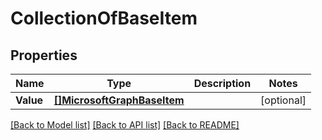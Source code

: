 # CollectionOfBaseItem

## Properties

Name | Type | Description | Notes
------------ | ------------- | ------------- | -------------
**Value** | [**[]MicrosoftGraphBaseItem**](microsoft.graph.baseItem.md) |  | [optional] 

[[Back to Model list]](../README.md#documentation-for-models) [[Back to API list]](../README.md#documentation-for-api-endpoints) [[Back to README]](../README.md)


